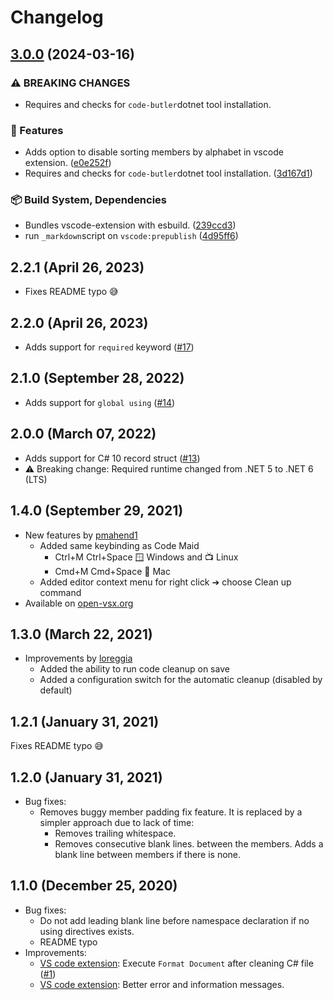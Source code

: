 # Changelog

## [3.0.0](https://github.com/just-seba/code-butler/compare/code-butler-v2.2.1...code-butler-v3.0.0) (2024-03-16)


### ⚠ BREAKING CHANGES

* Requires and checks for `code-butler`dotnet tool installation.

### 🚀 Features

* Adds option to disable sorting members by alphabet in vscode extension. ([e0e252f](https://github.com/just-seba/code-butler/commit/e0e252f2da57a623779add3e00d6c53aed2fe26e))
* Requires and checks for `code-butler`dotnet tool installation. ([3d167d1](https://github.com/just-seba/code-butler/commit/3d167d106b494587940dbe47609510158c05f284))


### 📦️ Build System, Dependencies

* Bundles vscode-extension with esbuild. ([239ccd3](https://github.com/just-seba/code-butler/commit/239ccd37c063076680310915498ee38bd78bc862))
* run `_markdown`script on `vscode:prepublish` ([4d95ff6](https://github.com/just-seba/code-butler/commit/4d95ff6f31229c009e3fa18c332784d584fe2c48))

## 2.2.1 (April 26, 2023)

- Fixes README typo 😅

## 2.2.0 (April 26, 2023)

- Adds support for `required` keyword ([#17](https://github.com/Projektanker/code-butler/issues/17))

## 2.1.0 (September 28, 2022)

- Adds support for `global using` ([#14](https://github.com/Projektanker/code-butler/issues/14))

## 2.0.0 (March 07, 2022)

- Adds support for C# 10 record struct ([#13](https://github.com/Projektanker/code-butler/issues/13))
- ⚠️ Breaking change: Required runtime changed from .NET 5 to .NET 6 (LTS)

## 1.4.0 (September 29, 2021)

- New features by [pmahend1](https://github.com/pmahend1)
  - Added same keybinding as Code Maid
    - Ctrl+M Ctrl+Space 🪟 Windows and 📺 Linux
    - Cmd+M Cmd+Space 🍎 Mac
  - Added editor context menu for right click ➔ choose Clean up command
- Available on [open-vsx.org](https://open-vsx.org/extension/projektanker/code-butler)

## 1.3.0 (March 22, 2021)

- Improvements by [loreggia](https://github.com/loreggia)
  - Added the ability to run code cleanup on save
  - Added a configuration switch for the automatic cleanup (disabled by default)

## 1.2.1 (January 31, 2021)

Fixes README typo 😅

## 1.2.0 (January 31, 2021)

- Bug fixes:
  - Removes buggy member padding fix feature. It is replaced by a simpler approach due to lack of time:
    - Removes trailing whitespace.
    - Removes consecutive blank lines. between the members. Adds a blank line between members if there is none.

## 1.1.0 (December 25, 2020)

- Bug fixes:
  - Do not add leading blank line before namespace declaration if no using directives exists.
  - README typo
- Improvements:
  - [VS code extension](https://marketplace.visualstudio.com/items?itemName=projektanker.code-butler): Execute `Format Document` after cleaning C# file ([#1](https://github.com/Projektanker/code-butler/issues/1))
  - [VS code extension](https://marketplace.visualstudio.com/items?itemName=projektanker.code-butler): Better error and information messages.
